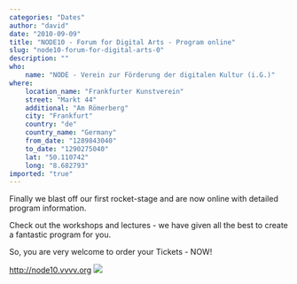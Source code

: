 ```yaml
---
categories: "Dates"
author: "david"
date: "2010-09-09"
title: "NODE10 - Forum for Digital Arts - Program online"
slug: "node10-forum-for-digital-arts-0"
description: ""
who: 
    name: "NODE - Verein zur Förderung der digitalen Kultur (i.G.)"
where: 
    location_name: "Frankfurter Kunstverein"
    street: "Markt 44"
    additional: "Am Römerberg"
    city: "Frankfurt"
    country: "de"
    country_name: "Germany"
    from_date: "1289843040"
    to_date: "1290275040"
    lat: "50.110742"
    long: "8.682793"
imported: "true"
---
```



Finally we blast off our first rocket-stage and are now online with detailed program information.

Check out the workshops and lectures - we have given all the best to create a fantastic program for you.

So, you are very welcome to order your Tickets - NOW!

<http://node10.vvvv.org>
![](NODE_flyerA6lang_back.jpg) 